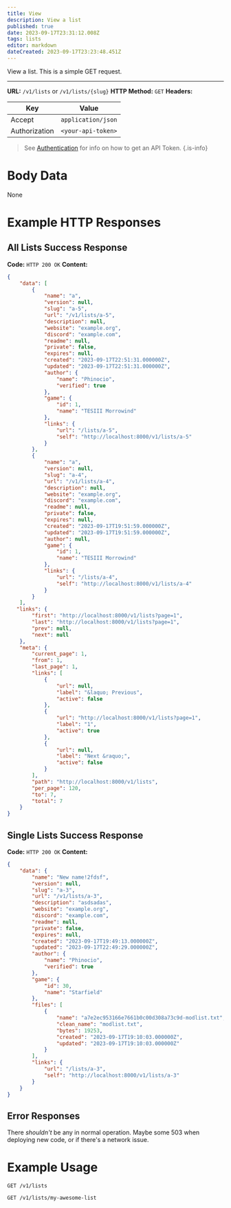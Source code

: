 ```yaml
---
title: View
description: View a list
published: true
date: 2023-09-17T23:31:12.008Z
tags: lists
editor: markdown
dateCreated: 2023-09-17T23:23:48.451Z
---
```


View a list. This is a simple GET request.

___

**URL:** `/v1/lists` or `/v1/lists/{slug}`
**HTTP Method:** `GET`
**Headers:**

| Key | Value |
|-----|-------|
| Accept | `application/json` |
| Authorization | `<your-api-token>` |

> See [Authentication](/authentication) for info on how to get an API Token.
{.is-info}

# Body Data

None

# Example HTTP Responses

## All Lists Success Response

**Code:** `HTTP 200 OK`
**Content:**

```json
{
    "data": [
        {
            "name": "a",
            "version": null,
            "slug": "a-5",
            "url": "/v1/lists/a-5",
            "description": null,
            "website": "example.org",
            "discord": "example.com",
            "readme": null,
            "private": false,
            "expires": null,
            "created": "2023-09-17T22:51:31.000000Z",
            "updated": "2023-09-17T22:51:31.000000Z",
            "author": {
                "name": "Phinocio",
                "verified": true
            },
            "game": {
                "id": 1,
                "name": "TESIII Morrowind"
            },
            "links": {
                "url": "/lists/a-5",
                "self": "http://localhost:8000/v1/lists/a-5"
            }
        },
        {
            "name": "a",
            "version": null,
            "slug": "a-4",
            "url": "/v1/lists/a-4",
            "description": null,
            "website": "example.org",
            "discord": "example.com",
            "readme": null,
            "private": false,
            "expires": null,
            "created": "2023-09-17T19:51:59.000000Z",
            "updated": "2023-09-17T19:51:59.000000Z",
            "author": null,
            "game": {
                "id": 1,
                "name": "TESIII Morrowind"
            },
            "links": {
                "url": "/lists/a-4",
                "self": "http://localhost:8000/v1/lists/a-4"
            }
        }
    ],
   "links": {
        "first": "http://localhost:8000/v1/lists?page=1",
        "last": "http://localhost:8000/v1/lists?page=1",
        "prev": null,
        "next": null
    },
    "meta": {
        "current_page": 1,
        "from": 1,
        "last_page": 1,
        "links": [
            {
                "url": null,
                "label": "&laquo; Previous",
                "active": false
            },
            {
                "url": "http://localhost:8000/v1/lists?page=1",
                "label": "1",
                "active": true
            },
            {
                "url": null,
                "label": "Next &raquo;",
                "active": false
            }
        ],
        "path": "http://localhost:8000/v1/lists",
        "per_page": 120,
        "to": 7,
        "total": 7
    }
}
```

## Single Lists Success Response

**Code:** `HTTP 200 OK`
**Content:**

```json
{
    "data": {
        "name": "New name!2fdsf",
        "version": null,
        "slug": "a-3",
        "url": "/v1/lists/a-3",
        "description": "asdsadas",
        "website": "example.org",
        "discord": "example.com",
        "readme": null,
        "private": false,
        "expires": null,
        "created": "2023-09-17T19:49:13.000000Z",
        "updated": "2023-09-17T22:49:29.000000Z",
        "author": {
            "name": "Phinocio",
            "verified": true
        },
        "game": {
            "id": 30,
            "name": "Starfield"
        },
        "files": [
            {
                "name": "a7e2ec953166e7661b0c00d308a73c9d-modlist.txt",
                "clean_name": "modlist.txt",
                "bytes": 19253,
                "created": "2023-09-17T19:10:03.000000Z",
                "updated": "2023-09-17T19:10:03.000000Z"
            }
        ],
        "links": {
            "url": "/lists/a-3",
            "self": "http://localhost:8000/v1/lists/a-3"
        }
    }
}
```

## Error Responses

There *shouldn't* be any in normal operation. Maybe some 503 when deploying new code, or if there's a network issue.


# Example Usage

`GET /v1/lists`

`GET /v1/lists/my-awesome-list`